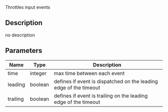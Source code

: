 Throttles input events



## Description
no description
## Parameters

<table>
<thead>
	<tr>
		<th>Name</th>
		<th>Type</th>
		<th>Description</th>
	</tr>
</thead>
<tr>
	<td>time</td>
	<td><div class='bg-orange-800 px-2 py-px text-white rounded-sm'>integer</div></td>
	<td>max time between each event</td>
</tr>
<tr>
	<td>leading</td>
	<td><div class='bg-emerald-800 px-2 py-px text-white rounded-sm'>boolean</div></td>
	<td>defines if event is dispatched on the leading edge of the timeout</td>
</tr>
<tr>
	<td>trailing</td>
	<td><div class='bg-emerald-800 px-2 py-px text-white rounded-sm'>boolean</div></td>
	<td>defines if event is trailing on the leading edge of the timeout</td>
</tr>
</table>
